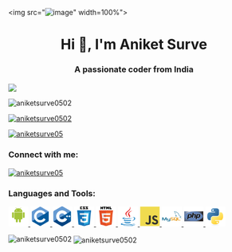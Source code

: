 <img src="![image](https://user-images.githubusercontent.com/68893154/194627632-7dfe3556-e399-404e-b54e-3aa4396168ee.png)" width=100%"><br> </img>

<h1 align="center">Hi 👋, I'm Aniket Surve</h1>
<h3 align="center">A passionate coder from India</h3>
<img align="center" src="![im1](https://user-images.githubusercontent.com/68893154/185568590-df53d6e4-287d-455f-bd8c-0db1dd1f2a3d.jpg)">
<p align="left"> <img src="https://komarev.com/ghpvc/?username=aniketsurve0502&label=Profile%20views&color=0e75b6&style=flat" alt="aniketsurve0502" /> </p>

<p align="left"> <a href="https://github.com/ryo-ma/github-profile-trophy"><img src="https://github-profile-trophy.vercel.app/?username=aniketsurve0502" alt="aniketsurve0502" /></a> </p>

<p align="left"> <a href="https://twitter.com/aniketsurve05" target="blank"><img src="https://img.shields.io/twitter/follow/aniketsurve05?logo=twitter&style=for-the-badge" alt="aniketsurve05" /></a> </p>



<h3 align="left">Connect with me:</h3>
<p align="left">
<a href="https://twitter.com/aniketsurve05" target="blank"><img align="center" src="https://raw.githubusercontent.com/rahuldkjain/github-profile-readme-generator/neutral-icons/src/images/icons/Social/twitter.svg" alt="aniketsurve05" height="30" width="40" /></a>
</p>

<h3 align="left">Languages and Tools:</h3>
<p align="left"> <a href="https://developer.android.com" target="_blank"> <img src="https://raw.githubusercontent.com/devicons/devicon/master/icons/android/android-original-wordmark.svg" alt="android" width="40" height="40"/> </a> <a href="https://www.cprogramming.com/" target="_blank"> <img src="https://raw.githubusercontent.com/devicons/devicon/master/icons/c/c-original.svg" alt="c" width="40" height="40"/> </a> <a href="https://www.w3schools.com/cpp/" target="_blank"> <img src="https://raw.githubusercontent.com/devicons/devicon/master/icons/cplusplus/cplusplus-original.svg" alt="cplusplus" width="40" height="40"/> </a> <a href="https://www.w3schools.com/css/" target="_blank"> <img src="https://raw.githubusercontent.com/devicons/devicon/master/icons/css3/css3-original-wordmark.svg" alt="css3" width="40" height="40"/> </a> <a href="https://www.w3.org/html/" target="_blank"> <img src="https://raw.githubusercontent.com/devicons/devicon/master/icons/html5/html5-original-wordmark.svg" alt="html5" width="40" height="40"/> </a> <a href="https://www.java.com" target="_blank"> <img src="https://raw.githubusercontent.com/devicons/devicon/master/icons/java/java-original.svg" alt="java" width="40" height="40"/> </a> <a href="https://developer.mozilla.org/en-US/docs/Web/JavaScript" target="_blank"> <img src="https://raw.githubusercontent.com/devicons/devicon/master/icons/javascript/javascript-original.svg" alt="javascript" width="40" height="40"/> </a> <a href="https://www.mysql.com/" target="_blank"> <img src="https://raw.githubusercontent.com/devicons/devicon/master/icons/mysql/mysql-original-wordmark.svg" alt="mysql" width="40" height="40"/> </a> <a href="https://www.php.net" target="_blank"> <img src="https://raw.githubusercontent.com/devicons/devicon/master/icons/php/php-original.svg" alt="php" width="40" height="40"/> </a> <a href="https://www.python.org" target="_blank"> <img src="https://raw.githubusercontent.com/devicons/devicon/master/icons/python/python-original.svg" alt="python" width="40" height="40"/> </a> </p>

<p><img align="left" src="https://github-readme-stats.vercel.app/api/top-langs?username=aniketsurve0502&show_icons=true&locale=en&layout=compact" alt="aniketsurve0502" /></p>

<p>&nbsp;<img align="center" src="https://github-readme-stats.vercel.app/api?username=aniketsurve0502&show_icons=true&locale=en" alt="aniketsurve0502" /></p>
